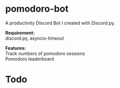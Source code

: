 # pomodoro-bot
A productivity Discord Bot I created with Discord.py.

**Requirement:**  
discord.py, asyncio-timeout

**Features:**  
Track numbers of pomodoro sessions    
Pomodoro leaderboard

# Todo

